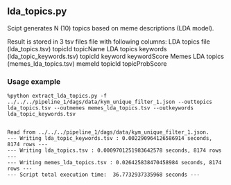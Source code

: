 
## lda_topics.py

Scipt generates N (10) topics based on meme descriptions (LDA model).

Result is stored in 3 tsv files file with following columns:
  LDA topics file (lda_topics.tsv)
    topicId
    topicName
  LDA topics keywords (lda_topic_keywords.tsv)
    topicId
    keyword
    keywordScore
  Memes LDA topics  (memes_lda_topics.tsv)
    memeId
    topicId
    topicProbScore


### Usage example

```
%python extract_lda_topics.py -f ../../../pipeline_1/dags/data/kym_unique_filter_1.json --outtopics lda_topics.tsv --outmemes memes_lda_topics.tsv --outkeywords lda_topic_keywords.tsv


Read from ../../../pipeline_1/dags/data/kym_unique_filter_1.json.
--- Writing lda_topic_keywords.tsv : 0.002290964126586914 seconds, 8174 rows ---
--- Writing lda_topics.tsv : 0.0009701251983642578 seconds, 8174 rows ---
--- Writing memes_lda_topics.tsv : 0.026425838470458984 seconds, 8174 rows ---
--- Script total execution time:  36.7732937335968 seconds ---
```
